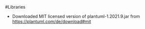 #Libraries
- Downloaded MIT licensed version of plantuml-1.2021.9.jar from https://plantuml.com/de/download#mit
